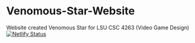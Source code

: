 # Venomous-Star-Website
Website created Venomous Star for LSU CSC 4263 (Video Game Design)
[![Netlify Status](https://api.netlify.com/api/v1/badges/436c2667-62b9-4442-ac71-4337b9f0af38/deploy-status)](https://app.netlify.com/sites/venomousstar/deploys)